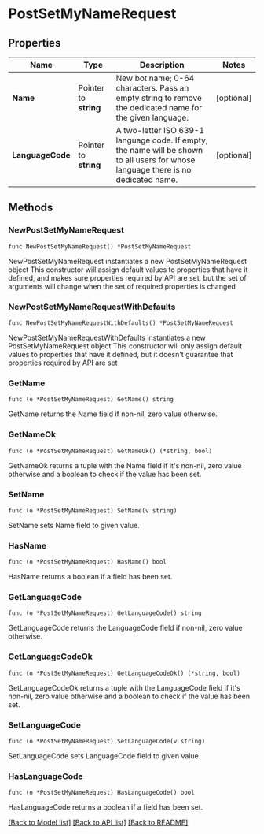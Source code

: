 # PostSetMyNameRequest

## Properties

Name | Type | Description | Notes
------------ | ------------- | ------------- | -------------
**Name** | Pointer to **string** | New bot name; 0-64 characters. Pass an empty string to remove the dedicated name for the given language. | [optional] 
**LanguageCode** | Pointer to **string** | A two-letter ISO 639-1 language code. If empty, the name will be shown to all users for whose language there is no dedicated name. | [optional] 

## Methods

### NewPostSetMyNameRequest

`func NewPostSetMyNameRequest() *PostSetMyNameRequest`

NewPostSetMyNameRequest instantiates a new PostSetMyNameRequest object
This constructor will assign default values to properties that have it defined,
and makes sure properties required by API are set, but the set of arguments
will change when the set of required properties is changed

### NewPostSetMyNameRequestWithDefaults

`func NewPostSetMyNameRequestWithDefaults() *PostSetMyNameRequest`

NewPostSetMyNameRequestWithDefaults instantiates a new PostSetMyNameRequest object
This constructor will only assign default values to properties that have it defined,
but it doesn't guarantee that properties required by API are set

### GetName

`func (o *PostSetMyNameRequest) GetName() string`

GetName returns the Name field if non-nil, zero value otherwise.

### GetNameOk

`func (o *PostSetMyNameRequest) GetNameOk() (*string, bool)`

GetNameOk returns a tuple with the Name field if it's non-nil, zero value otherwise
and a boolean to check if the value has been set.

### SetName

`func (o *PostSetMyNameRequest) SetName(v string)`

SetName sets Name field to given value.

### HasName

`func (o *PostSetMyNameRequest) HasName() bool`

HasName returns a boolean if a field has been set.

### GetLanguageCode

`func (o *PostSetMyNameRequest) GetLanguageCode() string`

GetLanguageCode returns the LanguageCode field if non-nil, zero value otherwise.

### GetLanguageCodeOk

`func (o *PostSetMyNameRequest) GetLanguageCodeOk() (*string, bool)`

GetLanguageCodeOk returns a tuple with the LanguageCode field if it's non-nil, zero value otherwise
and a boolean to check if the value has been set.

### SetLanguageCode

`func (o *PostSetMyNameRequest) SetLanguageCode(v string)`

SetLanguageCode sets LanguageCode field to given value.

### HasLanguageCode

`func (o *PostSetMyNameRequest) HasLanguageCode() bool`

HasLanguageCode returns a boolean if a field has been set.


[[Back to Model list]](../README.md#documentation-for-models) [[Back to API list]](../README.md#documentation-for-api-endpoints) [[Back to README]](../README.md)


